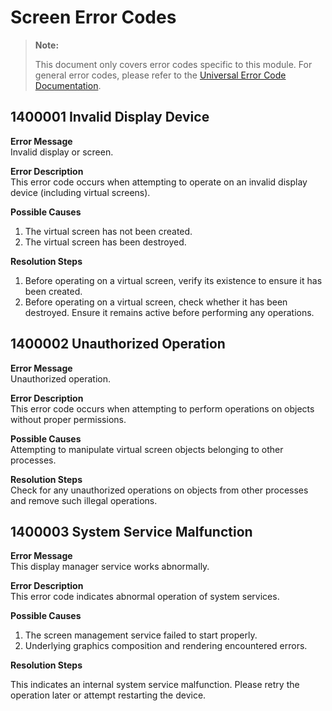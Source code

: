 # Screen Error Codes

> **Note:**
>
> This document only covers error codes specific to this module. For general error codes, please refer to the [Universal Error Code Documentation](../cj-errorcode-universal.md).

## 1400001 Invalid Display Device

**Error Message**  
Invalid display or screen.

**Error Description**  
This error code occurs when attempting to operate on an invalid display device (including virtual screens).

**Possible Causes**  

1. The virtual screen has not been created.
2. The virtual screen has been destroyed.

**Resolution Steps**  

1. Before operating on a virtual screen, verify its existence to ensure it has been created.
2. Before operating on a virtual screen, check whether it has been destroyed. Ensure it remains active before performing any operations.

## 1400002 Unauthorized Operation

**Error Message**  
Unauthorized operation.

**Error Description**  
This error code occurs when attempting to perform operations on objects without proper permissions.

**Possible Causes**  
Attempting to manipulate virtual screen objects belonging to other processes.

**Resolution Steps**  
Check for any unauthorized operations on objects from other processes and remove such illegal operations.

## 1400003 System Service Malfunction

**Error Message**  
This display manager service works abnormally.

**Error Description**  
This error code indicates abnormal operation of system services.

**Possible Causes**  

1. The screen management service failed to start properly.
2. Underlying graphics composition and rendering encountered errors.

**Resolution Steps**  

This indicates an internal system service malfunction. Please retry the operation later or attempt restarting the device.